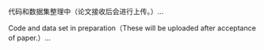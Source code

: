 代码和数据集整理中（论文接收后会进行上传。）...

Code and data set in preparation（These will be uploaded after acceptance of paper.）...
